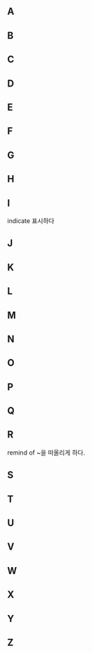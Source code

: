 ## A

## B

## C

## D

## E

## F

## G

## H

## I

indicate 표시하다

## J

## K

## L
## M

## N
## O
## P
## Q
## R

remind of ~을 떠올리게 하다.

## S
## T
## U
## V
## W
## X
## Y
## Z